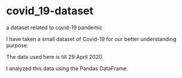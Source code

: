 # covid_19-dataset
a dataset related to covid-19 pandemic 

I have taken a small dataset of Covid-19 for our better understanding purpose.

The data used here is till 29 April 2020.

I analyzed this data using the Pandas DataFrame.
